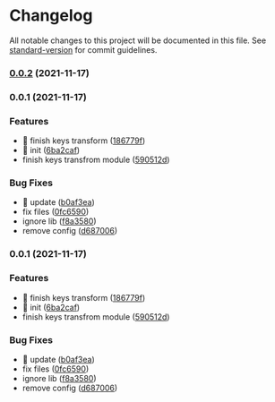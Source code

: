 # Changelog

All notable changes to this project will be documented in this file. See [standard-version](https://github.com/conventional-changelog/standard-version) for commit guidelines.

### [0.0.2](https://github.com/vnues/keys-transform-generator/compare/v0.0.1...v0.0.2) (2021-11-17)

### 0.0.1 (2021-11-17)


### Features

* 🎸 finish keys transform ([186779f](https://github.com/vnues/keys-transform-generator/commit/186779f4102d5d476c2a2840bfbc7cca86edd404))
* 🎸 init ([6ba2caf](https://github.com/vnues/keys-transform-generator/commit/6ba2caf50491826e0c2a279df75554a8caf6567d))
* finish keys transfrom module ([590512d](https://github.com/vnues/keys-transform-generator/commit/590512d07df59da18b63a6dc6303c2246d69be45))


### Bug Fixes

* 🐛 update ([b0af3ea](https://github.com/vnues/keys-transform-generator/commit/b0af3eaa3dd4189eb3a31c12b352f7f980d60cf0))
* fix files ([0fc6590](https://github.com/vnues/keys-transform-generator/commit/0fc659048a4abd68ebcd77e3c24717259950d168))
* ignore lib ([f8a3580](https://github.com/vnues/keys-transform-generator/commit/f8a3580af8da3777e2431d033812c58910d612de))
* remove config ([d687006](https://github.com/vnues/keys-transform-generator/commit/d687006f4a55cc3c43af3e979c747450f7f1e658))

### 0.0.1 (2021-11-17)


### Features

* 🎸 finish keys transform ([186779f](https://github.com/vnues/keys-transform-generator/commit/186779f4102d5d476c2a2840bfbc7cca86edd404))
* 🎸 init ([6ba2caf](https://github.com/vnues/keys-transform-generator/commit/6ba2caf50491826e0c2a279df75554a8caf6567d))
* finish keys transfrom module ([590512d](https://github.com/vnues/keys-transform-generator/commit/590512d07df59da18b63a6dc6303c2246d69be45))


### Bug Fixes

* 🐛 update ([b0af3ea](https://github.com/vnues/keys-transform-generator/commit/b0af3eaa3dd4189eb3a31c12b352f7f980d60cf0))
* fix files ([0fc6590](https://github.com/vnues/keys-transform-generator/commit/0fc659048a4abd68ebcd77e3c24717259950d168))
* ignore lib ([f8a3580](https://github.com/vnues/keys-transform-generator/commit/f8a3580af8da3777e2431d033812c58910d612de))
* remove config ([d687006](https://github.com/vnues/keys-transform-generator/commit/d687006f4a55cc3c43af3e979c747450f7f1e658))
